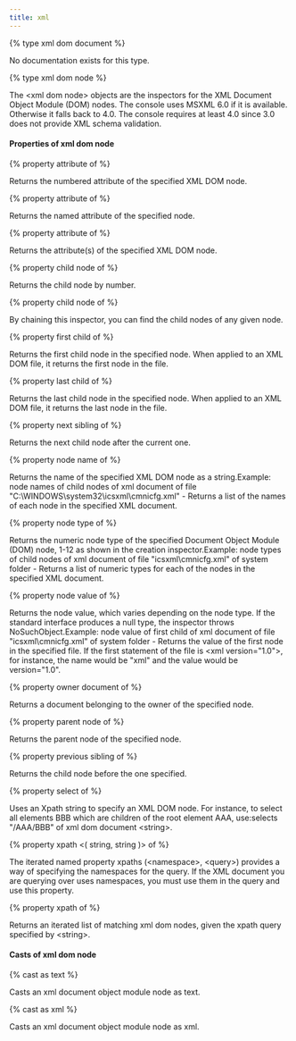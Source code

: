 ```yaml
---
title: xml
---
```


{% type xml dom document %}

No documentation exists for this type.

{% type xml dom node %}

The &lt;xml dom node&gt; objects are the inspectors for the XML Document Object Module (DOM) nodes. The console uses MSXML 6.0 if it is available. Otherwise it falls back to 4.0. The console requires at least 4.0 since 3.0 does not provide XML schema validation.

#### Properties of xml dom node

{% property attribute <integer> of <xml dom node> %}

Returns the numbered attribute of the specified XML DOM node.

{% property attribute <string> of <xml dom node> %}

Returns the named attribute of the specified node.

{% property attribute of <xml dom node> %}

Returns the attribute(s) of the specified XML DOM node.

{% property child node <integer> of <xml dom node> %}

Returns the child node by number.

{% property child node of <xml dom node> %}

By chaining this inspector, you can find the child nodes of any given node.

{% property first child of <xml dom node> %}

Returns the first child node in the specified node. When applied to an XML DOM file, it returns the first node in the file.

{% property last child of <xml dom node> %}

Returns the last child node in the specified node. When applied to an XML DOM file, it returns the last node in the file.

{% property next sibling of <xml dom node> %}

Returns the next child node after the current one.

{% property node name of <xml dom node> %}

Returns the name of the specified XML DOM node as a string.Example: node names of child nodes of xml document of file &quot;C:\WINDOWS\system32\icsxml\cmnicfg.xml&quot; - Returns a list of the names of each node in the specified XML document.

{% property node type of <xml dom node> %}

Returns the numeric node type of the specified Document Object Module (DOM) node, 1-12 as shown in the creation inspector.Example: node types of child nodes of xml document of file &quot;icsxml\cmnicfg.xml&quot; of system folder - Returns a list of numeric types for each of the nodes in the specified XML document.

{% property node value of <xml dom node> %}

Returns the node value, which varies depending on the node type. If the standard interface produces a null type, the inspector throws NoSuchObject.Example: node value of first child of xml document of file &quot;icsxml\cmnicfg.xml&quot; of system folder - Returns the value of the first node in the specified file. If the first statement of the file is &lt;xml version=&quot;1.0&quot;&gt;, for instance, the name would be &quot;xml&quot; and the value would be version=&quot;1.0&quot;.

{% property owner document of <xml dom node> %}

Returns a document belonging to the owner of the specified node.

{% property parent node of <xml dom node> %}

Returns the parent node of the specified node.

{% property previous sibling of <xml dom node> %}

Returns the child node before the one specified.

{% property select <string> of <xml dom node> %}

Uses an Xpath string to specify an XML DOM node. For instance, to select all elements BBB which are children of the root element AAA, use:selects &quot;/AAA/BBB&quot; of xml dom document &lt;string&gt;.

{% property xpath <( string, string )> of <xml dom node> %}

The iterated named property xpaths (&lt;namespace&gt;, &lt;query&gt;) provides a way of specifying the namespaces for the query. If the XML document you are querying over uses namespaces, you must use them in the query and use this property.

{% property xpath <string> of <xml dom node> %}

Returns an iterated list of matching xml dom nodes, given the xpath query specified by &lt;string&gt;.

#### Casts of xml dom node

{% cast <xml dom node> as text %}

Casts an xml document object module node as text.

{% cast <xml dom node> as xml %}

Casts an xml document object module node as xml.

